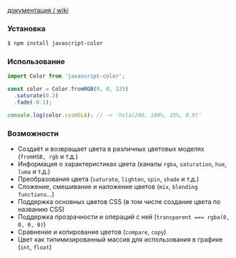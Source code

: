[документация / wiki](//github.com/xaota/javascript-color/wiki)

### Установка
```bash
$ npm install javascript-color
```

### Использование
```javascript
import Color from 'javascript-color';

const color = Color.fromRGB(0, 0, 125)
  .saturate(0.2)
  .fade(-0.1);

console.log(color.cssHSLA); // -> 'hsla(240, 100%, 25%, 0.9)'
```

### Возможности
* Создаёт и возвращает цвета в различных цветовых моделях (`fromHSB, rgb` и т.д.)
* Информация о характеристиках цвета (каналы `rgba`, `saturation`, `hue`, `luma` и т.д.)
* Преобразования цвета (`saturate`, `lighten`, `spin`, `shade` и т.д.)
* Сложение, смешивание и наложение цветов (`mix`, `blending functions`...)
* Поддержка основных цветов CSS (в том числе создание цвета по названию CSS)
* Поддержка прозрачности и операций с ней (`transparent === rgba(0, 0, 0, 0)`)
* Сравнение и копирование цветов (`compare`, `copy`)
* Цвет как типимизированный массив для использования в графике (`int`, `float`)
